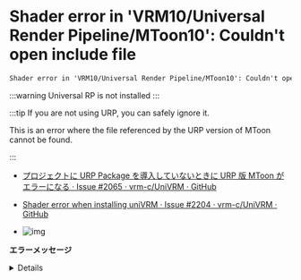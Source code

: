 # Shader error in 'VRM10/Universal Render Pipeline/MToon10': Couldn't open include file

```txt
Shader error in 'VRM10/Universal Render Pipeline/MToon10': Couldn't open include file 'Packages/com.unity.render-pipelines.universal/ShaderLibrary/Core.hlsl'. at /My project/Library/PackageCache/com.vrmc.vrmshaders@c684b72477/VRM10/MToon10/Resources/VRM10/vrmc_materials_mtoon_depthnormals_vertex.hlsl(5)
```

:::warning Universal RP is not installed
:::

:::tip If you are not using URP, you can safely ignore it.

This is an error where the file referenced by the URP version of MToon cannot be found.

:::

- [プロジェクトに URP Package を導入していないときに URP 版 MToon がエラーになる · Issue #2065 · vrm-c/UniVRM · GitHub](https://github.com/vrm-c/UniVRM/issues/2065)
- [Shader error when installing uniVRM · Issue #2204 · vrm-c/UniVRM · GitHub](https://github.com/vrm-c/UniVRM/issues/2204)

- ![img](https://github.com/vrm-c/UniVRM/assets/68057/a48816d7-7db2-469e-b762-a0951fa8a670)

**エラーメッセージ**

<details>
Shader error in 'VRM10/Universal Render Pipeline/MToon10': Couldn't open include file 'Packages/com.unity.render-pipelines.universal/ShaderLibrary/Core.hlsl'. at /ghq/github.com/ousttrue/UniVRM-UPM/Library/PackageCache/com.vrmc.vrmshaders@b4130b9e5d/VRM10/MToon10/Resources/VRM10/vrmc_materials_mtoon_render_pipeline.hlsl(5)
Compiling Subshader: 0, Pass: UniversalForward, Vertex program with DIRECTIONAL
Platform defines: SHADER_API_DESKTOP UNITY_ENABLE_DETAIL_NORMALMAP UNITY_ENABLE_REFLECTION_BUFFERS UNITY_LIGHTMAP_FULL_HDR UNITY_LIGHT_PROBE_PROXY_VOLUME UNITY_PBS_USE_BRDF1 UNITY_SPECCUBE_BLENDING UNITY_SPECCUBE_BOX_PROJECTION UNITY_USE_DITHER_MASK_FOR_ALPHABLENDED_SHADOWS
Disabled keywords: FOG_EXP FOG_EXP2 FOG_LINEAR INSTANCING_ON LIGHTMAP_SHADOW_MIXING LIGHTPROBE_SH SHADER_API_GLES30 SHADOWS_SCREEN SHADOWS_SHADOWMASK UNITY_ASTC_NORMALMAP_ENCODING UNITY_COLORSPACE_GAMMA UNITY_ENABLE_NATIVE_SHADOW_LOOKUPS UNITY_FRAMEBUFFER_FETCH_AVAILABLE UNITY_HALF_PRECISION_FRAGMENT_SHADER_REGISTERS UNITY_HARDWARE_TIER1 UNITY_HARDWARE_TIER2 UNITY_HARDWARE_TIER3 UNITY_LIGHTMAP_DLDR_ENCODING UNITY_LIGHTMAP_RGBM_ENCODING UNITY_METAL_SHADOWS_USE_POINT_FILTERING UNITY_NO_DXT5nm UNITY_NO_FULL_STANDARD_SHADER UNITY_NO_SCREENSPACE_SHADOWS UNITY_PBS_USE_BRDF2 UNITY_PBS_USE_BRDF3 UNITY_PRETRANSFORM_TO_DISPLAY_ORIENTATION UNITY_UNIFIED_SHADER_PRECISION_MODEL UNITY_VIRTUAL_TEXTURING _ADDITIONAL_LIGHTS _ADDITIONAL_LIGHTS_VERTEX _ALPHABLEND_ON _ALPHATEST_ON _MAIN_LIGHT_SHADOWS _MAIN_LIGHT_SHADOWS_CASCADE _MTOON_EMISSIVEMAP _MTOON_PARAMETERMAP _MTOON_RIMMAP _NORMALMAP
</details>

